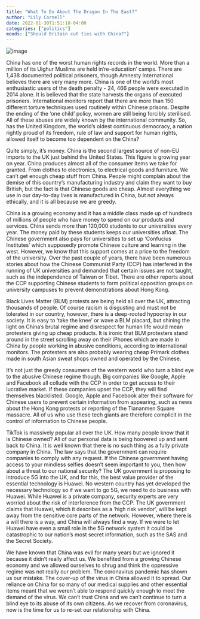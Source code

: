 ```yaml
---
title: "What To Do About The Dragon In The East?"
author: "Lily Cornell"
date: 2022-01-30T1:51:10-04:00
categories: ["politics"]
moods: ["Should Britain cut ties with China?"]
---
```

![image](../img/WhatToDoAboutTheDragonInTheEast/1.png)

China has one of the worst human rights records in the world.  More than a million of its Uighur Muslims are held in‘re-education’ camps. There are 1,438 documented political prisoners, though Amnesty International believes there are very many more.  China is one of the world’s most enthusiastic users of the death penalty - 24, 466 people were executed in 2014 alone. It is believed that the state harvests the organs of executed prisoners.  International monitors report that there are more than 150 different torture techniques used routinely within Chinese prisons. Despite the ending of the ‘one child’ policy, women are still being forcibly sterilised.  All of these abuses are widely known by the international community. So,  has the United Kingdom, the world’s oldest continuous democracy, a nation rightly proud of its freedom, rule of law and support for human rights, allowed itself to become too dependent on the China?  

Quite simply, it’s money.  China is the second largest source of non-EU imports to the UK just behind the United States.  This figure is growing year on year.  China produces almost all of the consumer items we take for granted. From clothes to electronics, to electrical goods and furniture. We can’t get enough cheap stuff from China.  People might complain about the demise of this country’s manufacturing industry and claim they want to buy British, but the fact is that Chinese goods are cheap. Almost everything we use in our day-to-day lives is manufactured in China, but not always ethically, and it is all because we are greedy.

China is a growing economy and it has a middle class made up of hundreds of millions of people who have money to spend on our products and services.  China sends more than 120,000 students to our universities every year. The money paid by these students keeps our universities afloat. The Chinese government also pays for universities to set up ‘Confucius Institutes’ which supposedly promote Chinese culture and learning in the west.  However, we know that this support comes at a price to the freedom of the university. Over the past couple of years, there have been numerous stories about how the Chinese Communist Party (CCP) has interfered in the running of UK universities and demanded that certain issues are not taught, such as the independence of Taiwan or Tibet. There are other reports about the CCP supporting Chinese students to form political opposition groups on university campuses to prevent demonstrations about Hong Kong.

Black Lives Matter (BLM) protests are being held all over the UK, attracting thousands of people. Of course racism is disgusting and must not be tolerated in our country, however, there is a deep-rooted hypocrisy in our society. It is easy to ‘take the knee’ or wave a BLM placard, but shining the light on China’s brutal regime and disrespect for human life would  mean protesters  giving up cheap products. It is ironic that BLM protesters stand around in the street scrolling away on their iPhones which are made in China by people working in abusive conditions, according to international monitors.  The protesters are also probably wearing cheap Primark clothes made in south Asian sweat shops owned and operated by the Chinese.
  
It’s not just the greedy consumers of the western world who turn a blind eye to the abusive Chinese regime though. Big companies like Google, Apple and Facebook all collude with the CCP in order to get access to their lucrative market. If these companies upset the CCP, they will find themselves blacklisted.  Google, Apple and Facebook alter their software for Chinese users to prevent certain information from appearing, such as news about the Hong Kong protests or reporting of the Tiananmen Square massacre.   All of us who use these tech giants are therefore complicit in the control of information to Chinese people.

TikTok is massively popular all over the UK. How many people know that it is Chinese owned? All of our personal data is being hoovered up and sent back to China. It is well known that there is no such thing as a fully private company in China. The law says that the government can require companies to comply with any request.  If the Chinese government having access to your mindless selfies doesn’t seem important to you, then how about a threat to our national security? The UK government is proposing to introduce 5G into the UK, and for this, the best value provider of the essential technology is Huawei.  No western country has yet developed the necessary technology so if we want to go 5G, we need to do business with Huawei.  While Huawei is a private company, security experts are very worried about the risk of interference from the CCP.  The UK government claims that Huawei, which it describes as a ‘high risk vendor’, will be kept away from the sensitive core parts of the network. However, where there is a will there is a way, and China will always find a way. If we were to let Huawei have even a small role in the 5G network system it could be catastrophic to our nation’s most secret information, such as the SAS and the Secret Society.

We have known that China was evil for many years but we ignored it because it didn’t really affect us. We benefited from a growing Chinese economy and we allowed ourselves to shrug and think the oppressive regime was not really our problem. The coronavirus pandemic has shown us our mistake.  The cover-up of the virus in China allowed it to spread. Our reliance on China for so many of our medical supplies and other essential items meant that we weren’t able to respond quickly enough to meet the demand of the virus.   We can’t trust China and we can’t continue to turn a blind eye to its abuse of its own citizens. As we recover from coronavirus, now is the time for us to re-set our relationship with China.
